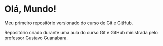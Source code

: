 # Olá, Mundo!
 Meu primeiro repositório versionado do curso de Git e GitHub.

Repositório criado durante uma aula do curso Git e GitHub ministrada pelo professor Gustavo Guanabara.